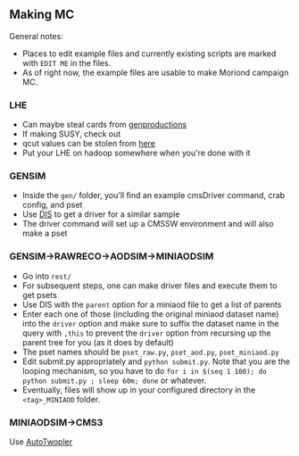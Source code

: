 
## Making MC

General notes:
* Places to edit example files and currently existing scripts are marked with `EDIT ME` in the files.
* As of right now, the example files are usable to make Moriond campaign MC.

### LHE
* Can maybe steal cards from [genproductions](https://github.com/cms-sw/genproductions/tree/master/python/ThirteenTeV)
* If making SUSY, check out <put SUSY SMS scan github link here>
* qcut values can be stolen from [here](https://docs.google.com/spreadsheets/d/1fsHXGf6s7sIm_8PWaoVermlN1Q9mEtCM-1mTxqz4X7k/edit#gid=0)
* Put your LHE on hadoop somewhere when you're done with it

### GENSIM
* Inside the `gen/` folder, you'll find an example cmsDriver command, crab config, and pset
* Use [DIS](http://uaf-10.t2.ucsd.edu/~namin/makers/test_disMaker/?query=%2FTTZToLL_M-1to10_TuneCUETP8M1_13TeV-madgraphMLM-pythia8%2FRunIISummer16MiniAODv2-80X_mcRun2_asymptotic_2016_TrancheIV_v6-v1%2FMINIAODSIM&type=driver&short=short) to get a driver for a similar sample
* The driver command will set up a CMSSW environment and will also make a pset

### GENSIM->RAWRECO->AODSIM->MINIAODSIM
* Go into `rest/`
* For subsequent steps, one can make driver files and execute them to get psets
* Use DIS with the `parent` option for a miniaod file to get a list of parents
* Enter each one of those (including the original miniaod dataset name) into the `driver` option and make sure to suffix the dataset name in the query with `,this` to prevent the `driver` option from recursing up the parent tree for you (as it does by default)
* The pset names should be `pset_raw.py`, `pset_aod.py`, `pset_miniaod.py`
* Edit submit.py appropriately and `python submit.py`. Note that you are the looping mechanism, so you have to do `for i in $(seq 1 100); do python submit.py ; sleep 60m; done` or whatever.
* Eventually, files will show up in your configured directory in the `<tag>_MINIAOD` folder.


### MINIAODSIM->CMS3
Use [AutoTwopler](https://github.com/cmstas/NtupleTools/tree/master/AutoTwopler)

